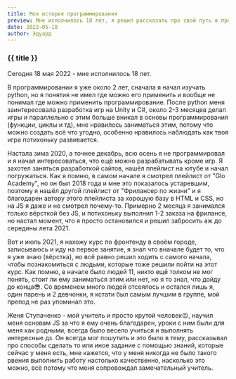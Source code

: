 ```yaml
---
title: Моя история программирования
preview: Мне исполнилось 18 лет, я решил рассказать про свой путь в программировании!
date: 2022-05-18
author: Эдуард
---
```


### {{ title }}

Сегодня 18 мая 2022 - мне исполнилось 18 лет.

В программировании я уже около 2 лет, сначала я начал изучать python, но я понятия не имел где можно его применить и вообще не понимал где можно применить программирование.
После python меня заинтересовала разработка игр на Unity и C#, около 2-3 месяцев делал игры и параллельно с этим больше вникал в основы программирования (функции, циклы и тд), мне нравилось заниматься этим, потому что можно создать всё что угодно, особенно нравилось наблюдать как твоя игра потихоньку развивается.

Настала зима 2020, а точнее декабрь, всю осень я не программировал и я начал интересоваться, что ещё можно разрабатывать кроме игр. Я захотел заняться разработкой сайтов, нашёл плейлист на ютубе и начал погружаться. Как я помню, в самом начале я смотрел плейлист от "Glo Academy", но он был 2018 года и мне это показалось устаревшим, поэтому я нашёл другой плейлист от "Фрилансер по жизни" и я благодарен автору этого плейлиста за хорошую базу в HTML и CSS, но на JS я даже и не смотрел почему-то.
Примерно 2 месяца я занимался только вёрсткой без JS, и потихоньку выполнил 1-2 заказа на фрилансе, но настал момент, что я просто остановился и решил забросить аж до середины лета 2021.

Вот и июль 2021, я нахожу курс по фронтенду в своём городе, записываюсь и иду на первое занятие, я знал что вначале будет то, что я уже знаю (вёрстка), но всё равно решил ходить с самого начала, чтобы познакомиться с людьми, которые тоже решили пойти на этот курс. Как помню, в начале было людей 11, никто ещё толком не мог понять, стоит ли ему заниматься этим или нет, но я то знал, что дойду до конца😎.
Со временем много людей отсеялось и остался лишь я, один парень и 2 девчонки, я кстати был самым лучшим в группе, мой препод не раз упоминал это.

Женя Ступаченко - мой учитель и просто крутой человек😉, научил меня основам JS за что я ему очень благодарен, уроки с ним были для меня как родными, всегда было весело учиться и выполнять интересные дз. Он всегда мог пошутить и это было в тему, рассказывал про способы сделать то или иное задание с помощью знаний, которые сейчас у меня есть, мне кажется, что у меня никогда не было такого рвения выполнить работу настолько качественно, насколько это можно, всё потому что меня сопровождал замечательный учитель.
